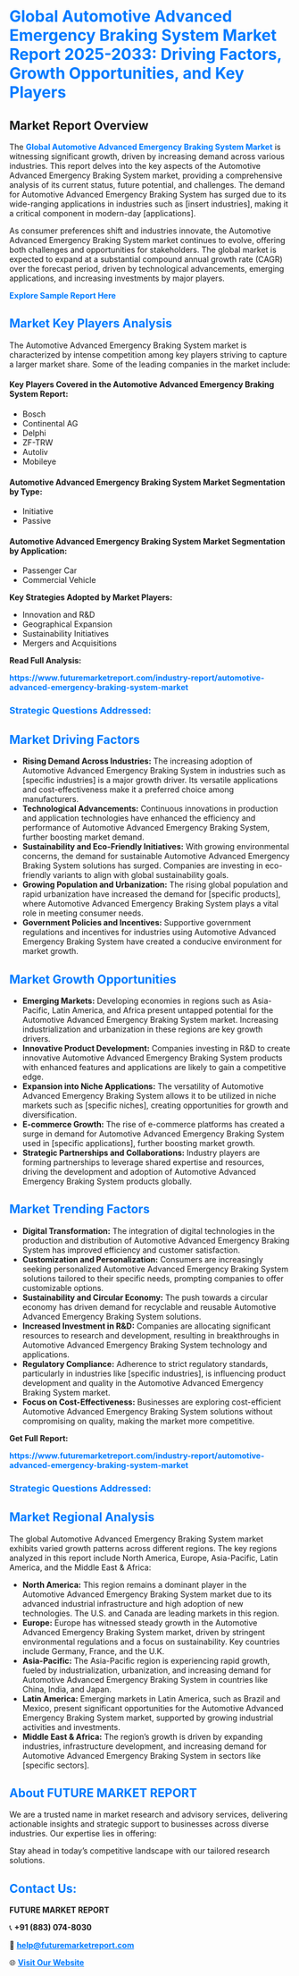 <h1 style="color: #007BFF;">Global Automotive Advanced Emergency Braking System Market Report 2025-2033: Driving Factors, Growth Opportunities, and Key Players</h1>

<section id="overview">
<h2>Market Report Overview</h2>
<p>The <a href="https://www.futuremarketreport.com/industry-report/automotive-advanced-emergency-braking-system-market" style="color: #007BFF; text-decoration: none;"><strong>Global Automotive Advanced Emergency Braking System Market</strong></a> is witnessing significant growth, driven by increasing demand across various industries. This report delves into the key aspects of the Automotive Advanced Emergency Braking System market, providing a comprehensive analysis of its current status, future potential, and challenges. The demand for Automotive Advanced Emergency Braking System has surged due to its wide-ranging applications in industries such as [insert industries], making it a critical component in modern-day [applications].</p>
<p>As consumer preferences shift and industries innovate, the Automotive Advanced Emergency Braking System market continues to evolve, offering both challenges and opportunities for stakeholders. The global market is expected to expand at a substantial compound annual growth rate (CAGR) over the forecast period, driven by technological advancements, emerging applications, and increasing investments by major players.</p>
</section>

<section id="overview">
<p><a href="https://www.futuremarketreport.com/request-sample/reportId=41231" style="color: #007BFF; text-decoration: none;"><strong>Explore Sample Report Here</strong></a></p>
</section>

<section id="key-players">
<h2 style="color: #007BFF;">Market Key Players Analysis</h2>
<p>The Automotive Advanced Emergency Braking System market is characterized by intense competition among key players striving to capture a larger market share. Some of the leading companies in the market include:</p>
<h4>Key Players Covered in the Automotive Advanced Emergency Braking System Report:</h4>
<ul><li>Bosch</li><li>Continental AG</li><li>Delphi</li><li>ZF-TRW</li><li>Autoliv</li><li>Mobileye</li></ul>
<h4>Automotive Advanced Emergency Braking System Market Segmentation by Type:</h4>
<ul><li>Initiative</li><li>Passive</li></ul>

<h4>Automotive Advanced Emergency Braking System Market Segmentation by Application:</h4>
<ul><li>Passenger Car</li><li>Commercial Vehicle</li></ul>
<p><strong>Key Strategies Adopted by Market Players:</strong></p>
<ul>
<li>Innovation and R&D</li>
<li>Geographical Expansion</li>
<li>Sustainability Initiatives</li>
<li>Mergers and Acquisitions</li>
</ul>
</section>

<section>
<p><strong>Read Full Analysis: </strong></p><a href="https://www.futuremarketreport.com/industry-report/automotive-advanced-emergency-braking-system-market" style="color: #007BFF; text-decoration: none;"><strong>https://www.futuremarketreport.com/industry-report/automotive-advanced-emergency-braking-system-market</strong></a>
<h3 style="color: #007BFF;">Strategic Questions Addressed:</h3>
</section>

<section id="driving-factors">
<h2 style="color: #007BFF;">Market Driving Factors</h2>
<ul>
<li><strong>Rising Demand Across Industries:</strong> The increasing adoption of Automotive Advanced Emergency Braking System in industries such as [specific industries] is a major growth driver. Its versatile applications and cost-effectiveness make it a preferred choice among manufacturers.</li>
<li><strong>Technological Advancements:</strong> Continuous innovations in production and application technologies have enhanced the efficiency and performance of Automotive Advanced Emergency Braking System, further boosting market demand.</li>
<li><strong>Sustainability and Eco-Friendly Initiatives:</strong> With growing environmental concerns, the demand for sustainable Automotive Advanced Emergency Braking System solutions has surged. Companies are investing in eco-friendly variants to align with global sustainability goals.</li>
<li><strong>Growing Population and Urbanization:</strong> The rising global population and rapid urbanization have increased the demand for [specific products], where Automotive Advanced Emergency Braking System plays a vital role in meeting consumer needs.</li>
<li><strong>Government Policies and Incentives:</strong> Supportive government regulations and incentives for industries using Automotive Advanced Emergency Braking System have created a conducive environment for market growth.</li>
</ul>
</section>

<section id="growth-opportunities">
<h2 style="color: #007BFF;">Market Growth Opportunities</h2>
<ul>
<li><strong>Emerging Markets:</strong> Developing economies in regions such as Asia-Pacific, Latin America, and Africa present untapped potential for the Automotive Advanced Emergency Braking System market. Increasing industrialization and urbanization in these regions are key growth drivers.</li>
<li><strong>Innovative Product Development:</strong> Companies investing in R&D to create innovative Automotive Advanced Emergency Braking System products with enhanced features and applications are likely to gain a competitive edge.</li>
<li><strong>Expansion into Niche Applications:</strong> The versatility of Automotive Advanced Emergency Braking System allows it to be utilized in niche markets such as [specific niches], creating opportunities for growth and diversification.</li>
<li><strong>E-commerce Growth:</strong> The rise of e-commerce platforms has created a surge in demand for Automotive Advanced Emergency Braking System used in [specific applications], further boosting market growth.</li>
<li><strong>Strategic Partnerships and Collaborations:</strong> Industry players are forming partnerships to leverage shared expertise and resources, driving the development and adoption of Automotive Advanced Emergency Braking System products globally.</li>
</ul>
</section>

<section id="trending-factors">
<h2 style="color: #007BFF;">Market Trending Factors</h2>
<ul>
<li><strong>Digital Transformation:</strong> The integration of digital technologies in the production and distribution of Automotive Advanced Emergency Braking System has improved efficiency and customer satisfaction.</li>
<li><strong>Customization and Personalization:</strong> Consumers are increasingly seeking personalized Automotive Advanced Emergency Braking System solutions tailored to their specific needs, prompting companies to offer customizable options.</li>
<li><strong>Sustainability and Circular Economy:</strong> The push towards a circular economy has driven demand for recyclable and reusable Automotive Advanced Emergency Braking System solutions.</li>
<li><strong>Increased Investment in R&D:</strong> Companies are allocating significant resources to research and development, resulting in breakthroughs in Automotive Advanced Emergency Braking System technology and applications.</li>
<li><strong>Regulatory Compliance:</strong> Adherence to strict regulatory standards, particularly in industries like [specific industries], is influencing product development and quality in the Automotive Advanced Emergency Braking System market.</li>
<li><strong>Focus on Cost-Effectiveness:</strong> Businesses are exploring cost-efficient Automotive Advanced Emergency Braking System solutions without compromising on quality, making the market more competitive.</li>
</ul>
</section>

<section>
<p><strong>Get Full Report: </strong></p><a href="https://www.futuremarketreport.com/industry-report/automotive-advanced-emergency-braking-system-market" style="color: #007BFF; text-decoration: none;"><strong>https://www.futuremarketreport.com/industry-report/automotive-advanced-emergency-braking-system-market</strong></a>
<h3 style="color: #007BFF;">Strategic Questions Addressed:</h3>
</section>


<section id="regional-analysis">
<h2 style="color: #007BFF;">Market Regional Analysis</h2>
<p>The global Automotive Advanced Emergency Braking System market exhibits varied growth patterns across different regions. The key regions analyzed in this report include North America, Europe, Asia-Pacific, Latin America, and the Middle East & Africa:</p>
<ul>
<li><strong>North America:</strong> This region remains a dominant player in the Automotive Advanced Emergency Braking System market due to its advanced industrial infrastructure and high adoption of new technologies. The U.S. and Canada are leading markets in this region.</li>
<li><strong>Europe:</strong> Europe has witnessed steady growth in the Automotive Advanced Emergency Braking System market, driven by stringent environmental regulations and a focus on sustainability. Key countries include Germany, France, and the U.K.</li>
<li><strong>Asia-Pacific:</strong> The Asia-Pacific region is experiencing rapid growth, fueled by industrialization, urbanization, and increasing demand for Automotive Advanced Emergency Braking System in countries like China, India, and Japan.</li>
<li><strong>Latin America:</strong> Emerging markets in Latin America, such as Brazil and Mexico, present significant opportunities for the Automotive Advanced Emergency Braking System market, supported by growing industrial activities and investments.</li>
<li><strong>Middle East & Africa:</strong> The region’s growth is driven by expanding industries, infrastructure development, and increasing demand for Automotive Advanced Emergency Braking System in sectors like [specific sectors].</li>
</ul>
</section>

<footer>
<h2 style="color: #007BFF;">About FUTURE MARKET REPORT</h2>
<p>We are a trusted name in market research and advisory services, delivering actionable insights and strategic support to businesses across diverse industries. Our expertise lies in offering:</p>

<p>Stay ahead in today’s competitive landscape with our tailored research solutions.</p>

<h2 style="color: #007BFF;">Contact Us:</h2>
<p><strong>FUTURE MARKET REPORT</strong></p>
<p>📞 <strong>+91 (883) 074-8030</strong></p>
<p>📧 <strong><a href="mailto:help@futuremarketreport.com" style="color: #007BFF;">help@futuremarketreport.com</a></strong></p>
<p>🌐 <strong><a href="https://www.futuremarketreport.com/" style="color: #007BFF;">Visit Our Website</a></strong></p>
</footer>